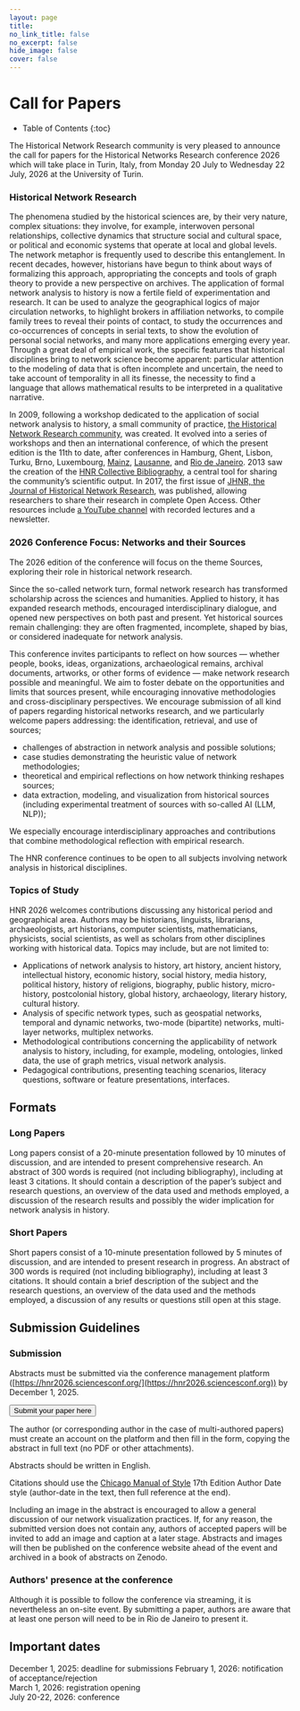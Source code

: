 ```yaml
---
layout: page
title: 
no_link_title: false 
no_excerpt: false 
hide_image: false
cover: false
---
```


# Call for Papers

* Table of Contents
{:toc}

The Historical Network Research community is very pleased to announce the call for papers for the Historical Networks Research conference 2026 which will take place in Turin, Italy, from Monday 20 July to Wednesday 22 July, 2026 at the University of Turin.  

### Historical Network Research

The phenomena studied by the historical sciences are, by their very nature, complex situations: they involve, for example, interwoven personal relationships, collective dynamics that structure social and cultural space, or political and economic systems that operate at local and global levels. The network metaphor is frequently used to describe this entanglement. In recent decades, however, historians have begun to think about ways of formalizing this approach, appropriating the concepts and tools of graph theory to provide a new perspective on archives. The application of formal network analysis to history is now a fertile field of experimentation and research. It can be used to analyze the geographical logics of major circulation networks, to highlight brokers in affiliation networks, to compile family trees to reveal their points of contact, to study the occurrences and co-occurrences of concepts in serial texts, to show the evolution of personal social networks, and many more applications emerging every year. Through a great deal of empirical work, the specific features that historical disciplines bring to network science become apparent: particular attention to the modeling of data that is often incomplete and uncertain, the need to take account of temporality in all its finesse, the necessity to find a language that allows mathematical results to be interpreted in a qualitative narrative.  

In 2009, following a workshop dedicated to the application of social network analysis to history, a small community of practice, [the Historical Network Research community](http://www.historicalnetworkresearch.org), was created. It evolved into a series of workshops and then an international conference, of which the present edition is the 11th to date, after conferences in Hamburg, Ghent, Lisbon, Turku, Brno, Luxembourg, [Mainz](https://graphentechnologien.hypotheses.org/tagungen/graphentechnologien-2023), [Lausanne](https://historicalnetworkresearch.github.io/lausanne/), and [Rio de Janeiro](https://historicalnetworkresearch.github.io/riodejaneiro/). 2013 saw the creation of the [HNR Collective Bibliography](https://www.zotero.org/groups/209983/historical_network_research), a central tool for sharing the community’s scientific output. In 2017, the first issue of [JHNR, the Journal of Historical Network Research](https://jhnr.net/), was published, allowing researchers to share their research in complete Open Access. Other resources include [a YouTube channel](https://www.youtube.com/channel/UC2QFG7uIVxkFQ3xZbohKl-Q) with recorded lectures and a newsletter.  

### 2026 Conference Focus: Networks and their Sources
The 2026 edition of the conference will focus on the theme Sources, exploring their role in historical network research.

Since the so-called network turn, formal network research has transformed scholarship across the sciences and humanities. Applied to history, it has expanded research methods, encouraged interdisciplinary dialogue, and opened new perspectives on both past and present. Yet historical sources remain challenging: they are often fragmented, incomplete, shaped by bias, or considered inadequate for network analysis.

This conference invites participants to reflect on how sources — whether people, books, ideas, organizations, archaeological remains, archival documents, artworks, or other forms of evidence — make network research possible and meaningful. We aim to foster debate on the opportunities and limits that sources present, while encouraging innovative methodologies and cross-disciplinary perspectives.
We encourage submission of all kind of papers regarding historical networks research, and we particularly welcome papers addressing:
the identification, retrieval, and use of sources;

* challenges of abstraction in network analysis and possible solutions;
* case studies demonstrating the heuristic value of network methodologies;
* theoretical and empirical reflections on how network thinking reshapes sources;
* data extraction, modeling, and visualization from historical sources (including experimental treatment of sources with so-called AI (LLM, NLP));


We especially encourage interdisciplinary approaches and contributions that combine methodological reflection with empirical research.

The HNR conference continues to be open to all subjects involving network analysis in historical disciplines.  

### Topics of Study
HNR 2026 welcomes contributions discussing any historical period and geographical area. Authors may be historians, linguists, librarians, archaeologists, art historians, computer scientists, mathematicians, physicists, social scientists, as well as scholars from other disciplines working with historical data. Topics may include, but are not limited to:
* Applications of network analysis to history, art history, ancient history, intellectual history, economic history, social history, media history, political history, history of religions, biography, public history, micro-history, postcolonial history, global history, archaeology, literary history, cultural history.
* Analysis of specific network types, such as geospatial networks, temporal and dynamic networks, two-mode (bipartite) networks, multi-layer networks, multiplex networks.
* Methodological contributions concerning the applicability of network analysis to history, including, for example, modeling, ontologies, linked data, the use of graph metrics, visual network analysis.
* Pedagogical contributions, presenting teaching scenarios, literacy questions, software or feature presentations, interfaces.

## Formats
### Long Papers
Long papers consist of a 20-minute presentation followed by 10 minutes of discussion, and are intended to present comprehensive research. An abstract of 300 words is required (not including bibliography), including at least 3 citations. It should contain a description of the paper’s subject and research questions, an overview of the data used and methods employed, a discussion of the research results and possibly the wider implication for network analysis in history.


### Short Papers
Short papers consist of a 10-minute presentation followed by 5 minutes of discussion, and are intended to present research in progress. An abstract of 300 words is required (not including bibliography), including at least 3 citations. It should contain a brief description of the subject and the research questions, an overview of the data used and the methods employed, a discussion of any results or questions still open at this stage.

## Submission Guidelines
### Submission
Abstracts must be submitted via the conference management platform ([https://hnr2026.sciencesconf.org/](https://hnr2026.sciencesconf.org)) by December 1, 2025.  

<button class="button button1" onclick="window.location.href='https://hnr2026.sciencesconf.org/';">Submit your paper here</button>

The author (or corresponding author in the case of multi-authored papers) must create an account on the platform and then fill in the form, copying the abstract in full text (no PDF or other attachments).  

Abstracts should be written in English.  

Citations should use the [Chicago Manual of Style](https://www.chicagomanualofstyle.org/home.html) 17th Edition Author Date style (author-date in the text, then full reference at the end).

Including an image in the abstract is encouraged to allow a general discussion of our network visualization practices. If, for any reason, the submitted version does not contain any, authors of accepted papers will be invited to add an image and caption at a later stage. Abstracts and images will then be published on the conference website ahead of the event and archived in a book of abstracts on Zenodo.  

### Authors' presence at the conference
Although it is possible to follow the conference via streaming, it is nevertheless an on-site event. By submitting a paper, authors are aware that at least one person will need to be in Rio de Janeiro to present it.

## Important dates

December 1, 2025: deadline for submissions 
February 1, 2026: notification of acceptance/rejection  
March 1, 2026: registration opening  
July 20-22, 2026: conference  
